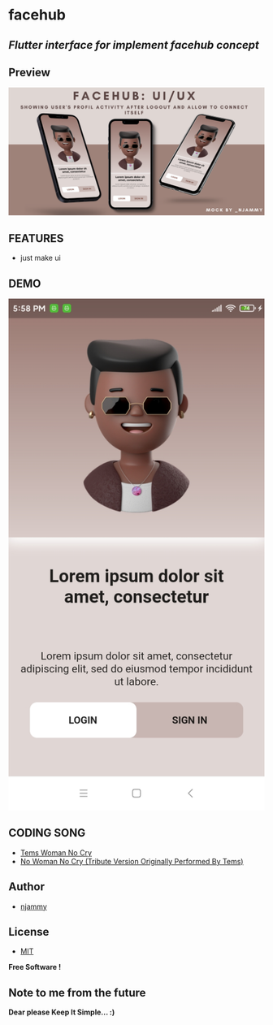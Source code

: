 # facehub

## _Flutter interface for implement facehub concept_

## Preview

![Facehub preview](./github-mobhub.png)

## FEATURES

- just make ui

## DEMO

![Facehub demo](./facehub.jpg)

## CODING SONG

- [Tems Woman No Cry](https://www.boomplay.com/songs/96904106?srModel=COPYLINK&srList=WEB)
- [No Woman No Cry (Tribute Version Originally Performed By Tems)](https://www.boomplay.com/songs/97236362?srModel=COPYLINK&srList=WEB)

## Author

- [njammy](https://github.com/njammy)

## License

- [MIT](./LICENSE)

**Free Software !**

## Note to me from the future

**Dear please Keep It Simple... :)**
